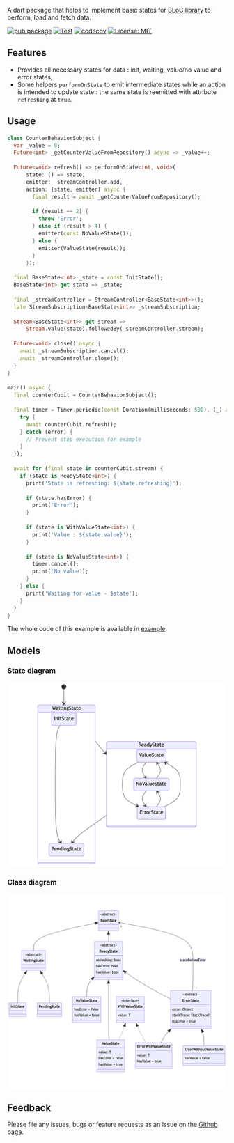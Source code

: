 A dart package that helps to implement basic states for [BLoC library](https://pub.dev/packages/bloc) to perform, load and fetch data.


[![pub package](https://img.shields.io/pub/v/value_state.svg)](https://pub.dev/packages/value_state)
[![Test](https://github.com/devobs/value_state/actions/workflows/test.yml/badge.svg)](https://github.com/devobs/value_state/actions/workflows/test.yml)
[![codecov](https://codecov.io/gh/devobs/value_state/branch/main/graph/badge.svg)](https://app.codecov.io/gh/devobs/value_state/tree/main/packages/value_state)
[![License: MIT](https://img.shields.io/badge/License-MIT-yellow.svg)](https://opensource.org/licenses/MIT)

## Features

* Provides all necessary states for data : init, waiting, value/no value and error states,
* Some helpers `performOnState` to emit intermediate states while an action is intended to update state : the same state is reemitted with attribute `refreshing` at `true`.

## Usage

```dart
class CounterBehaviorSubject {
  var _value = 0;
  Future<int> _getCounterValueFromRepository() async => _value++;

  Future<void> refresh() => performOnState<int, void>(
      state: () => state,
      emitter: _streamController.add,
      action: (state, emitter) async {
        final result = await _getCounterValueFromRepository();

        if (result == 2) {
          throw 'Error';
        } else if (result > 4) {
          emitter(const NoValueState());
        } else {
          emitter(ValueState(result));
        }
      });

  final BaseState<int> _state = const InitState();
  BaseState<int> get state => _state;

  final _streamController = StreamController<BaseState<int>>();
  late StreamSubscription<BaseState<int>> _streamSubscription;

  Stream<BaseState<int>> get stream =>
      Stream.value(state).followedBy(_streamController.stream);

  Future<void> close() async {
    await _streamSubscription.cancel();
    await _streamController.close();
  }
}

main() async {
  final counterCubit = CounterBehaviorSubject();

  final timer = Timer.periodic(const Duration(milliseconds: 500), (_) async {
    try {
      await counterCubit.refresh();
    } catch (error) {
      // Prevent stop execution for example
    }
  });

  await for (final state in counterCubit.stream) {
    if (state is ReadyState<int>) {
      print('State is refreshing: ${state.refreshing}');

      if (state.hasError) {
        print('Error');
      }

      if (state is WithValueState<int>) {
        print('Value : ${state.value}');
      }

      if (state is NoValueState<int>) {
        timer.cancel();
        print('No value');
      }
    } else {
      print('Waiting for value - $state');
    }
  }
}
```

The whole code of this example is available in [example](example).

## Models

### State diagram

![State diagram](https://github.com/devobs/value_state/blob/main/packages/value_state/doc/state_diagram.png?raw=true)

### Class diagram

![Class diagram](https://github.com/devobs/value_state/blob/main/packages/value_state/doc/class_diagram.png?raw=true)

## Feedback

Please file any issues, bugs or feature requests as an issue on the [Github page](https://github.com/devobs/value_state/issues).
